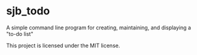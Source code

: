 # sjb_todo
A simple command line program for creating, maintaining, and displaying a "to-do list"

This project is licensed under the MIT license.